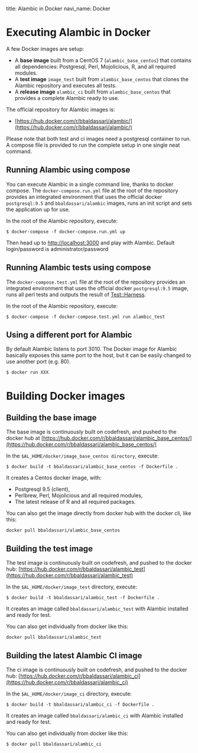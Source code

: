 title: Alambic in Docker
navi_name: Docker


# Executing Alambic in Docker

A few Docker images are setup:

* A **base image** built from a CentOS 7 (`alambic_base_centos`) that contains all dependencies: Postgresql, Perl, Mojolicious, R, and all required modules.
* A **test image** `image_test` built from `alambic_base_centos` that clones the Alambic repository and executes all tests.
* A **release image** `alambic_ci` built from `alambic_base_centos` that provides a complete Alambic ready to use.

The official repository for Alambic images is:

* [https://hub.docker.com/r/bbaldassari/alambic/](https://hub.docker.com/r/bbaldassari/alambic/)

Please note that both test and ci images need a postgresql container to run. A compose file is provided to run the complete setup in one single neat command.

## Running Alambic using compose

You can execute Alambic in a single command line, thanks to docker compose. The `docker-compose.run.yml` file at the root of the repository provides an integrated environment that uses the official docker `postgresql:9.5` and `bbaldassari/alambic` images, runs an init script and sets the application up for use.

In the root of the Alambic repository, execute:

    $ docker-compose -f docker-compose.run.yml up

Then head up to [http://localhost:3000](http://localhost:3000) and play with Alambic. Default login/password is administrator/password

## Running Alambic tests using compose

The `docker-compose.test.yml` file at the root of the repository provides an integrated environment that uses the official docker `postgresql:9.5` image, runs all perl tests and outputs the result of [Test::Harness](http://search.cpan.org/~leont/Test-Harness/lib/Test/Harness.pm).

In the root of the Alambic repository, execute:

    $ docker-compose -f docker-compose.test.yml run alambic_test

## Using a different port for Alambic

By default Alambic listens to port 3010. The Docker image for Alambic basically exposes this same port to the host, but it can be easily changed to use another port (e.g. 80).

    $ docker run XXX


# Building Docker images


## Building the base image

The base image is continuously built on codefresh, and pushed to the docker hub at [https://hub.docker.com/r/bbaldassari/alambic_base_centos/](https://hub.docker.com/r/bbaldassari/alambic_base_centos/)

In the `$AL_HOME/docker/image_base_centos directory`, execute:

    $ docker build -t bbaldassari/alambic_base_centos -f Dockerfile .

It creates a Centos docker image, with:

* Postgresql 9.5 (client),
* Perlbrew, Perl, Mojolicious and all required modules,
* The latest release of R and all required packages.

You can also get the image directly from docker hub with the docker cli, like this:

    docker pull bbaldassari/alambic_base_centos

## Building the test image

The test image is continuously built on codefresh, and pushed to the docker hub: [https://hub.docker.com/r/bbaldassari/alambic_test](https://hub.docker.com/r/bbaldassari/alambic_test)

In the `$AL_HOME/docker/image_test` directory, execute:

    $ docker build -t bbaldassari/alambic_test -f Dockerfile .

It creates an image called `bbaldassari/alambic_test` with Alambic installed and ready for test.

You can also get individually from docker like this:

    docker pull bbaldassari/alambic_test

## Building the latest Alambic CI image

The ci image is continuously built on codefresh, and pushed to the docker hub: [https://hub.docker.com/r/bbaldassari/alambic_ci](https://hub.docker.com/r/bbaldassari/alambic_ci)

In the `$AL_HOME/docker/image_ci` directory, execute:

    $ docker build -t bbaldassari/alambic_ci -f Dockerfile .

It creates an image called `bbaldassari/alambic_ci` with Alambic installed and ready for test.

You can also get individually from docker like this:

    $ docker pull bbaldassari/alambic_ci
